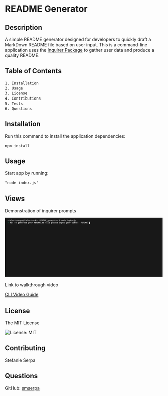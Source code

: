 #  README Generator

## Description

A simple README generator designed for developers to quickly draft a MarkDown README file based on user input. This is a command-line application uses the [Inquirer Package](https://www.npmjs.com/package/inquirer) to gather user data and produce a quality README.
    
## Table of Contents

    1. Installation
    2. Usage
    3. License
    4. Contributions
    5. Tests
    6. Questions
    
## Installation

Run this command to install the application dependencies:
```
npm install
```

## Usage

Start app by running:
```
"node index.js"
```

## Views

Demonstration of inquirer prompts

![](assets/readme-cli.gif)

Link to walkthrough video

[CLI Video Guide](https://drive.google.com/file/d/1JKxg3aZQCKVnf7Bm5MmdXIiB9LvCiIqi/view)

## License

The MIT License

![License: MIT](https://img.shields.io/badge/License-MIT-yellow.svg)


## Contributing

Stefanie Serpa
    
## Questions
    
GitHub: [smserpa](https://github.com/smserpa)